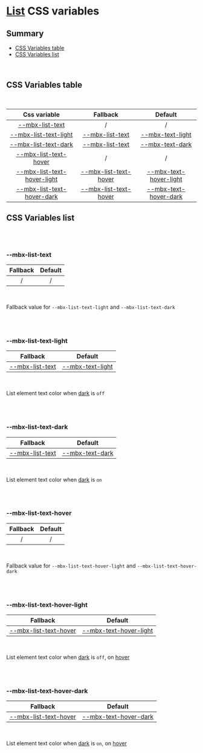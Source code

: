# [List](index.md) CSS variables

## Summary

- [CSS Variables table](#css-variables-table)
- [CSS Variables list](#css-variables-list)

<br>

## CSS Variables table

<br>

| <div style='text-align:center;margin:auto;'>Css variable</div>                                               | <div style='text-align:center;margin:auto;'>Fallback</div>                                       | <div style='text-align:center;margin:auto;'>Default</div>                                                                                                              |
| ------------------------------------------------------------------------------------------------------------ | ------------------------------------------------------------------------------------------------ | ---------------------------------------------------------------------------------------------------------------------------------------------------------------------- |
| <div style='text-align:center;margin:auto;'>[--mbx-list-text](#-mbx-list-text)</div>                         | <div style='text-align:center;margin:auto;'>/</div>                                              | <div style='text-align:center;margin:auto;'>/</div>                                                                                                                    |
| <div style='text-align:center;margin:auto;'>[--mbx-list-text-light](#-mbx-list-text-light)</div>             | <div style='text-align:center;margin:auto;'>[--mbx-list-text](#-mbx-list-text)</div>             | <div style='text-align:center;margin:auto;'>[--mbx-text-light](https://cianciarusocataldo.github.io/mobrix-ui/docs/shared/css-vars/#-mbx-text-light)</div>             |
| <div style='text-align:center;margin:auto;'>[--mbx-list-text-dark](#-mbx-list-text-dark)</div>               | <div style='text-align:center;margin:auto;'>[--mbx-list-text](#-mbx-list-text)</div>             | <div style='text-align:center;margin:auto;'>[--mbx-text-dark](https://cianciarusocataldo.github.io/mobrix-ui/docs/shared/css-vars/#-mbx-text-dark)</div>               |
| <div style='text-align:center;margin:auto;'>[--mbx-list-text-hover](#-mbx-list-text-hover)</div>             | <div style='text-align:center;margin:auto;'>/</div>                                              | <div style='text-align:center;margin:auto;'>/</div>                                                                                                                    |
| <div style='text-align:center;margin:auto;'>[--mbx-list-text-hover-light](#-mbx-list-text-hover-light)</div> | <div style='text-align:center;margin:auto;'>[--mbx-list-text-hover](#-mbx-list-text-hover)</div> | <div style='text-align:center;margin:auto;'>[--mbx-text-hover-light](https://cianciarusocataldo.github.io/mobrix-ui/docs/shared/css-vars/#-mbx-text-hover-light)</div> |
| <div style='text-align:center;margin:auto;'>[--mbx-list-text-hover-dark](#-mbx-list-text-hover-dark)</div>   | <div style='text-align:center;margin:auto;'>[--mbx-list-text-hover](#-mbx-list-text-hover)</div> | <div style='text-align:center;margin:auto;'>[--mbx-text-hover-dark](https://cianciarusocataldo.github.io/mobrix-ui/docs/shared/css-vars/#-mbx-text-hover-dark)</div>   |

## CSS Variables list

<br>

<br>

### --mbx-list-text

| <div style='text-align:center;margin:auto;'>Fallback</div> | <div style='text-align:center;margin:auto;'>Default</div> |
| ---------------------------------------------------------- | --------------------------------------------------------- |
| <div style='text-align:center;margin:auto;'>/</div>        | <div style='text-align:center;margin:auto;'>/</div>       |

<br>

Fallback value for `--mbx-list-text-light` and `--mbx-list-text-dark`

<br>

<br>

### --mbx-list-text-light

| <div style='text-align:center;margin:auto;'>Fallback</div>                           | <div style='text-align:center;margin:auto;'>Default</div>                                                                                                  |
| ------------------------------------------------------------------------------------ | ---------------------------------------------------------------------------------------------------------------------------------------------------------- |
| <div style='text-align:center;margin:auto;'>[--mbx-list-text](#-mbx-list-text)</div> | <div style='text-align:center;margin:auto;'>[--mbx-text-light](https://cianciarusocataldo.github.io/mobrix-ui/docs/shared/css-vars/#-mbx-text-light)</div> |

<br>

List element text color when [dark](https://cianciarusocataldo.github.io/mobrix-ui/docs/shared/props/#dark) is `off`

<br>

<br>

### --mbx-list-text-dark

| <div style='text-align:center;margin:auto;'>Fallback</div>                           | <div style='text-align:center;margin:auto;'>Default</div>                                                                                                |
| ------------------------------------------------------------------------------------ | -------------------------------------------------------------------------------------------------------------------------------------------------------- |
| <div style='text-align:center;margin:auto;'>[--mbx-list-text](#-mbx-list-text)</div> | <div style='text-align:center;margin:auto;'>[--mbx-text-dark](https://cianciarusocataldo.github.io/mobrix-ui/docs/shared/css-vars/#-mbx-text-dark)</div> |

<br>

List element text color when [dark](https://cianciarusocataldo.github.io/mobrix-ui/docs/shared/props/#dark) is `on`

<br>

<br>

### --mbx-list-text-hover

| <div style='text-align:center;margin:auto;'>Fallback</div> | <div style='text-align:center;margin:auto;'>Default</div> |
| ---------------------------------------------------------- | --------------------------------------------------------- |
| <div style='text-align:center;margin:auto;'>/</div>        | <div style='text-align:center;margin:auto;'>/</div>       |

<br>

Fallback value for `--mbx-list-text-hover-light` and `--mbx-list-text-hover-dark`

<br>

<br>

### --mbx-list-text-hover-light

| <div style='text-align:center;margin:auto;'>Fallback</div>                                       | <div style='text-align:center;margin:auto;'>Default</div>                                                                                                              |
| ------------------------------------------------------------------------------------------------ | ---------------------------------------------------------------------------------------------------------------------------------------------------------------------- |
| <div style='text-align:center;margin:auto;'>[--mbx-list-text-hover](#-mbx-list-text-hover)</div> | <div style='text-align:center;margin:auto;'>[--mbx-text-hover-light](https://cianciarusocataldo.github.io/mobrix-ui/docs/shared/css-vars/#-mbx-text-hover-light)</div> |

<br>

List element text color when [dark](https://cianciarusocataldo.github.io/mobrix-ui/docs/shared/props/#dark) is `off`, on [hover](https://cianciarusocataldo.github.io/mobrix-ui/docs/shared/props/#hover)

<br>

<br>

### --mbx-list-text-hover-dark

| <div style='text-align:center;margin:auto;'>Fallback</div>                                       | <div style='text-align:center;margin:auto;'>Default</div>                                                                                                            |
| ------------------------------------------------------------------------------------------------ | -------------------------------------------------------------------------------------------------------------------------------------------------------------------- |
| <div style='text-align:center;margin:auto;'>[--mbx-list-text-hover](#-mbx-list-text-hover)</div> | <div style='text-align:center;margin:auto;'>[--mbx-text-hover-dark](https://cianciarusocataldo.github.io/mobrix-ui/docs/shared/css-vars/#-mbx-text-hover-dark)</div> |

<br>

List element text color when [dark](https://cianciarusocataldo.github.io/mobrix-ui/docs/shared/props/#dark) is `on`, on [hover](https://cianciarusocataldo.github.io/mobrix-ui/docs/shared/props/#hover)

<br>
